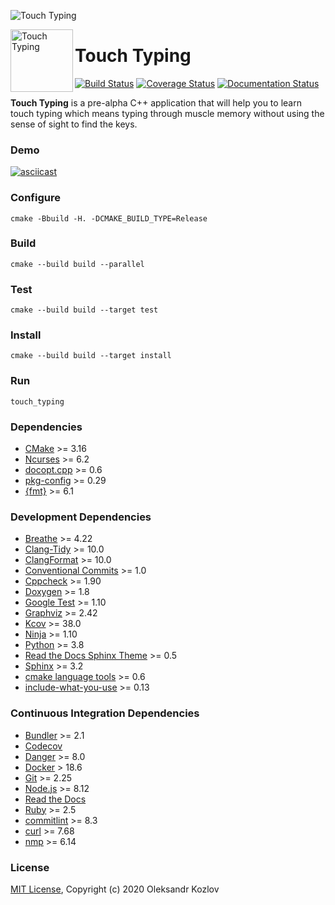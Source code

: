 ![Touch Typing](https://repository-images.githubusercontent.com/254851395/15050e80-0b0f-11eb-946c-fcf11540dae4)

<a href="https://github.com/oleksandrkozlov/touch_typing">
    <img src="https://raw.githubusercontent.com/oleksandrkozlov/touch_typing/master/docs/touch-typing-logo.png" alt="Touch Typing" title="Touch Typing" align="left" height="100" />
</a>

Touch Typing
============

[![Build Status](https://travis-ci.com/oleksandrkozlov/touch_typing.svg?branch=master)](https://travis-ci.com/oleksandrkozlov/touch_typing)
[![Coverage Status](https://codecov.io/gh/oleksandrkozlov/touch_typing/branch/master/graph/badge.svg)](https://codecov.io/gh/oleksandrkozlov/touch_typing)
[![Documentation Status](https://readthedocs.org/projects/touch-typing/badge/?version=latest)](https://touch-typing.readthedocs.io)

**Touch Typing** is a pre-alpha C++ application that will help you to learn touch typing which means typing through muscle memory without using the sense of sight to find the keys.

### Demo

[![asciicast](https://asciinema.org/a/364545.svg)](https://asciinema.org/a/364545)

### Configure

```
cmake -Bbuild -H. -DCMAKE_BUILD_TYPE=Release
```

### Build

```
cmake --build build --parallel
```

### Test

```
cmake --build build --target test
```

### Install

```
cmake --build build --target install
```

### Run

```
touch_typing
```

### Dependencies

* [CMake](https://cmake.org) >= 3.16
* [Ncurses](https://invisible-island.net/ncurses/) >= 6.2
* [docopt.cpp](https://github.com/docopt/docopt.cpp) >= 0.6
* [pkg-config](https://www.freedesktop.org/wiki/Software/pkg-config/) >= 0.29
* [{fmt}](https://fmt.dev/) >= 6.1

### Development Dependencies

* [Breathe](https://breathe.readthedocs.io) >= 4.22
* [Clang-Tidy](https://releases.llvm.org/10.0.0/tools/clang/tools/extra/docs/clang-tidy/) >= 10.0
* [ClangFormat](https://releases.llvm.org/10.0.0/tools/clang/docs/ClangFormat.html) >= 10.0
* [Conventional Commits](https://www.conventionalcommits.org) >= 1.0
* [Cppcheck](http://cppcheck.sourceforge.net) >= 1.90
* [Doxygen](https://www.doxygen.nl) >= 1.8
* [Google Test](https://github.com/google/googletest) >= 1.10
* [Graphviz](https://graphviz.org) >= 2.42
* [Kcov](http://simonkagstrom.github.io/kcov/) >= 38.0
* [Ninja](https://ninja-build.org) >= 1.10
* [Python](https://www.python.org) >= 3.8
* [Read the Docs Sphinx Theme](https://sphinx-rtd-theme.readthedocs.io) >= 0.5
* [Sphinx](https://www.sphinx-doc.org) >= 3.2
* [cmake language tools](https://cmake-format.readthedocs.io) >= 0.6
* [include-what-you-use](https://include-what-you-use.org) >= 0.13

### Continuous Integration Dependencies

* [Bundler](https://bundler.io) >= 2.1
* [Codecov](https://codecov.io)
* [Danger](https://danger.systems/ruby) >= 8.0
* [Docker](https://www.docker.com) > 18.6
* [Git](https://git-scm.com) >= 2.25
* [Node.js](https://nodejs.org) >= 8.12
* [Read the Docs](https://readthedocs.org)
* [Ruby](https://www.ruby-lang.org) >= 2.5
* [commitlint](https://commitlint.js.org) >= 8.3
* [curl](https://curl.haxx.se) >= 7.68
* [nmp](https://www.npmjs.com) >= 6.14

### License

[MIT License](https://github.com/oleksandrkozlov/touch_typing/blob/master/LICENSE), Copyright (c) 2020 Oleksandr Kozlov
